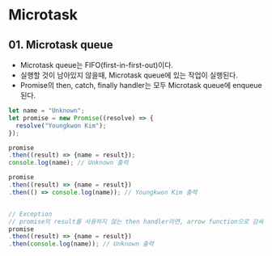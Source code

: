 # Microtask
  
  ## 01. Microtask queue
  - Microtask queue는 FIFO(first-in-first-out)이다.
  - 실행할 것이 남아있지 않을때, Microtask queue에 있는 작업이 실행된다.
  - Promise의 then, catch, finally handler는 모두 Microtask queue에 enqueue된다.


```js
let name = "Unknown";
let promise = new Promise((resolve) => {
  resolve("Youngkwon Kim");
});

promise
.then((result) => {name = result});
console.log(name); // Unknown 출력

promise
.then((result) => {name = result})
.then(() => console.log(name)); // Youngkwon Kim 출력


// Exception
// promise의 result를 사용하지 않는 then handler라면, arrow function으로 감싸줘야 micro queue에 enqueued.
promise
.then((result) => {name = result})
.then(console.log(name)); // Unknown 출력

```